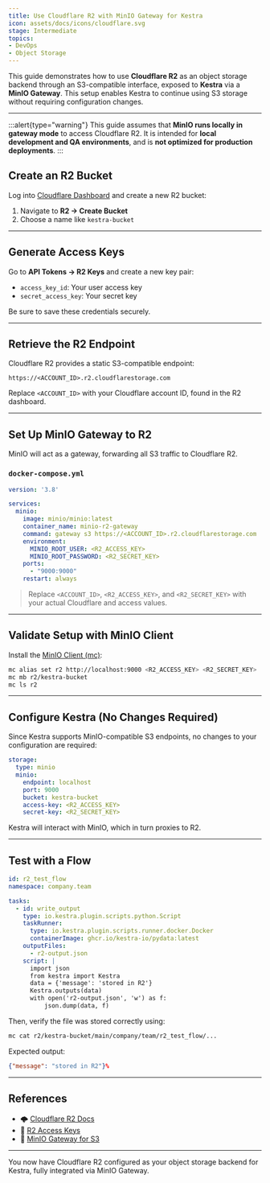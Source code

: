 ```yaml
---
title: Use Cloudflare R2 with MinIO Gateway for Kestra
icon: assets/docs/icons/cloudflare.svg
stage: Intermediate
topics:
- DevOps
- Object Storage
---
```


This guide demonstrates how to use **Cloudflare R2** as an object storage backend through an S3-compatible interface, exposed to **Kestra** via a **MinIO Gateway**.
This setup enables Kestra to continue using S3 storage without requiring configuration changes.

---

:::alert{type="warning"}
This guide assumes that **MinIO runs locally in gateway mode** to access Cloudflare R2. It is intended for **local development and QA environments**, and is **not optimized for production deployments**.
:::

## Create an R2 Bucket

Log into [Cloudflare Dashboard](https://dash.cloudflare.com/) and create a new R2 bucket:

1. Navigate to **R2 → Create Bucket**
2. Choose a name like `kestra-bucket`

---

## Generate Access Keys

Go to **API Tokens → R2 Keys** and create a new key pair:

- `access_key_id`: Your user access key
- `secret_access_key`: Your secret key

Be sure to save these credentials securely.

---

## Retrieve the R2 Endpoint

Cloudflare R2 provides a static S3-compatible endpoint:

```
https://<ACCOUNT_ID>.r2.cloudflarestorage.com
```

Replace `<ACCOUNT_ID>` with your Cloudflare account ID, found in the R2 dashboard.

---

## Set Up MinIO Gateway to R2

MinIO will act as a gateway, forwarding all S3 traffic to Cloudflare R2.

### `docker-compose.yml`

```yaml
version: '3.8'

services:
  minio:
    image: minio/minio:latest
    container_name: minio-r2-gateway
    command: gateway s3 https://<ACCOUNT_ID>.r2.cloudflarestorage.com
    environment:
      MINIO_ROOT_USER: <R2_ACCESS_KEY>
      MINIO_ROOT_PASSWORD: <R2_SECRET_KEY>
    ports:
      - "9000:9000"
    restart: always
```

> Replace `<ACCOUNT_ID>`, `<R2_ACCESS_KEY>`, and `<R2_SECRET_KEY>` with your actual Cloudflare and access values.

---

## Validate Setup with MinIO Client

Install the [MinIO Client (mc)](https://min.io/docs/minio/linux/reference/minio-mc.html):

```sh
mc alias set r2 http://localhost:9000 <R2_ACCESS_KEY> <R2_SECRET_KEY>
mc mb r2/kestra-bucket
mc ls r2
```

---

## Configure Kestra (No Changes Required)

Since Kestra supports MinIO-compatible S3 endpoints, no changes to your configuration are required:

```yaml
storage:
  type: minio
  minio:
    endpoint: localhost
    port: 9000
    bucket: kestra-bucket
    access-key: <R2_ACCESS_KEY>
    secret-key: <R2_SECRET_KEY>
```

Kestra will interact with MinIO, which in turn proxies to R2.

---

## Test with a Flow

```yaml
id: r2_test_flow
namespace: company.team

tasks:
  - id: write_output
    type: io.kestra.plugin.scripts.python.Script
    taskRunner:
      type: io.kestra.plugin.scripts.runner.docker.Docker
      containerImage: ghcr.io/kestra-io/pydata:latest
    outputFiles:
      - r2-output.json
    script: |
      import json
      from kestra import Kestra
      data = {'message': 'stored in R2'}
      Kestra.outputs(data)
      with open('r2-output.json', 'w') as f:
          json.dump(data, f)
```

Then, verify the file was stored correctly using:

```sh
mc cat r2/kestra-bucket/main/company/team/r2_test_flow/...
```

Expected output:

```json
{"message": "stored in R2"}%
```

---

## References

- 🌩️ [Cloudflare R2 Docs](https://developers.cloudflare.com/r2/)
- 🔐 [R2 Access Keys](https://developers.cloudflare.com/api/)
- 🧰 [MinIO Gateway for S3](https://min.io/docs/minio/linux/gateway/s3.html)

---

You now have Cloudflare R2 configured as your object storage backend for Kestra, fully integrated via MinIO Gateway.
